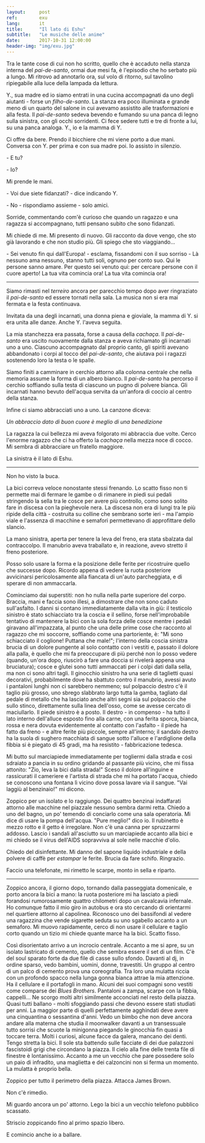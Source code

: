```yaml
---
layout:     post
ref:		exu
lang: 		it
title:      "Il lato di Eshu"
subtitle:   "Le musiche delle anime"
date:       2017-10-31 12:00:00
header-img: "img/exu.jpg"
---
```


Tra le tante cose di cui non ho scritto, quello che è accaduto nella stanza interna del *pai-de-santo*, ormai due mesi fa, è l'episodio che ho serbato più a lungo. Mi ritrovo ad annotarlo ora, sul volo di ritorno, sul tavolino ripiegabile alla luce della lampada da lettura.

Y., sua madre ed io siamo entrati in una cucina accompagnati da uno degli aiutanti - forse un *filho-de-santo*. La stanza era poco illuminata e grande meno di un quarto del salone in cui avevamo assistito alle trasformazioni e alla festa. Il *pai-de-santo* sedeva bevendo e fumando su una panca di legno sulla sinistra, con gli occhi sorridenti. Ci fece sedere tutti e tre di fronte a lui, su una panca analoga. Y., io e la mamma di Y.

Ci offre da bere. Prendo il bicchiere che mi viene porto a due mani. Conversa con Y. per prima e con sua madre poi. Io assisto in silenzio.

\- E tu?

\- Io?

Mi prende le mani.

\- Voi due siete fidanzati? - dice indicando Y.

\- No - rispondiamo assieme - solo amici.

Sorride, commentando com'è curioso che quando un ragazzo e una ragazza si accompagnano, tutti pensano subito che sono fidanzati.

Mi chiede di me. Mi presento di nuovo. Gli racconto da dove vengo, che sto già lavorando e che non studio più. Gli spiego che sto viaggiando...

\- Sei venuto fin qui dall'Europa! - esclama, fissandomi con il suo sorriso - Là nessuno ama nessuno, stanno tutti soli, ognuno per conto suo. Qui le persone sanno amare. Per questo sei venuto qui: per cercare persone con il cuore aperto! La tua vita comincia ora! La tua vita comincia ora!

---

Siamo rimasti nel *terreiro* ancora per parecchio tempo dopo aver ringraziato il *pai-de-santo* ed essere tornati nella sala. La musica non si era mai fermata e la festa continuava.

Invitata da una degli incarnati, una donna piena e gioviale, la mamma di Y. si era unita alle danze. Anche Y. l'aveva seguita.

La mia stanchezza era passata, forse a causa della *cachaça*. Il *pai-de-santo* era uscito nuovamente dalla stanza e aveva richiamato gli incarnati uno a uno. Ciascuno accompagnato dal proprio canto, gli spiriti avevano abbandonato i corpi al tocco del *pai-de-santo*, che aiutava poi i ragazzi sostenendo loro la testa o le spalle.

Siamo finiti a camminare in cerchio attorno alla colonna centrale che nella memoria assume la forma di un albero bianco. Il *pai-de-santo* ha percorso il cerchio soffiando sulla testa di ciascuno un pugno di polvere bianca. Gli incarnati hanno bevuto dell'acqua servita da un'anfora di coccio al centro della stanza.

Infine ci siamo abbracciati uno a uno. La canzone diceva:

*Un abbraccio dato di buon cuore è meglio di una benedizione*

La ragazza la cui bellezza mi aveva folgorato mi abbraccia due volte. Cerco l'enorme ragazzo che ci ha offerto la *cachaça* nella mezza noce di cocco. Mi sembra di abbracciare un fratello maggiore.

La sinistra è il lato di Eshu.

---

Non ho visto la buca. 

La bici correva veloce nonostante stessi frenando. Lo scatto fisso non ti permette mai di fermare le gambe o di rimanere in piedi sui pedali stringendo la sella tra le cosce per avere più controllo, como sono solito fare in discesa con la pieghevole nera. La discesa non era di lungi tra le più ripide della città - costruita su colline che sembrano sorte ieri - ma l'ampio viale e l'assenza di macchine e semafori permettevano di approfittare dello slancio.

La mano sinistra, aperta per tenere la leva del freno, era stata sbalzata dal contraccolpo. Il manubrio aveva traballato e, in reazione, avevo stretto il freno posteriore.

Posso solo usare la forma e la posizione delle ferite per ricostruire quello che successe dopo. Ricordo appena di vedere la ruota posteriore avvicinarsi pericolosamente alla fiancata di un'auto parcheggiata, e di sperare di non ammaccarla.

Cominciamo dai superstiti: non ho nulla nella parte superiore del corpo. Braccia, mani e faccia sono illesi, a dimostrare che non sono caduto sull'asfalto. I danni si contano immediatamente dalla vita in giù: il testicolo sinistro è stato schiacciato tra la coscia e il sellino, forse nell'improbabile tentativo di mantenere la bici con la sola forza delle cosce mentre i pedali giravano all'impazzata, al punto che una delle prime cose che racconto al ragazzo che mi soccorre, soffiando come una partoriente, è: "Mi sono schiacciato il coglione! Puttana che male!"; l'interno della coscia sinistra brucia di un dolore pungente al solo contatto con i vestiti e, passato il dolore alla palla, è quello che mi fa preoccupare di più perché non lo posso vedere (quando, un'ora dopo, riuscirò a fare una doccia si rivelerà appena una bruciatura); cosce e glutei sono tutti ammaccati per i colpi dati dalla sella, ma non ci sono altri tagli. Il ginocchio sinistro ha una serie di taglietti quasi decorativi, probabilmente dove ha sbattuto contro il manubrio, avessi avuto i pantaloni lunghi non ci sarebbero nemmeno; sul polpaccio destro c'è il taglio più grosso, uno sbrego slabbrato largo tutta la gamba, tagliato dal pedale di metallo che ha lasciato anche altri segni sia sul polpaccio che sullo stinco, direttamente sulla linea dell'osso, come se avesse cercato di maciullarlo. Il piede sinistro è a posto. Il destro - in compenso - ha tutto il lato interno dell'alluce esposto fino alla carne, con una ferita sporca, bianca, rossa e nera dovuta evidentemente al contatto con l'asfalto - il piede ha fatto da freno - e altre ferite più piccole, sempre all'interno; il sandalo destro ha la suola di sughero macchiata di sangue sotto l'alluce e l'ardiglione della fibbia si è piegato di 45 gradi, ma ha resistito - fabbricazione tedesca.

Mi butto sul marciapiede immediatamente per togliermi dalla strada e così sdraiato a pancia in su ordino gridando al passante più vicino, che mi fissa attonito: "Zio, leva la bici dalla strada!" Sceso il dolore all'inguine e rassicurati il cameriere e l'artista di strada che mi ha portato l'acqua, chiedo se conoscono una fontana lì vicino dove possa lavare via il sangue. "Vai laggiù al benzinaio!" mi dicono.

Zoppico per un isolato e lo raggiungo. Dei quattro benzinai indaffarati attorno alle macchine nel piazzale nessuno sembra darmi retta. Chiedo a uno del bagno, un po' temendo di conciarlo come una sala operatoria. Mi dice di usare la pompa dell'acqua. "Pure meglio!" dico io. Il rubinetto è mezzo rotto e il getto è irregolare. Non c'è una canna per spruzzarmi addosso. Lascio i sandali all'asciutto su un marciapiede accanto alla bici e mi chiedo se il virus dell'AIDS sopravviva al sole nelle macchie d'olio. 

Chiedo del disinfettante. Mi danno del sapone liquido industriale e della polvere di caffè per *estampar* le ferite. Brucia da fare schifo. Ringrazio.

Faccio una telefonate, mi rimetto le scarpe, monto in sella e riparto.

---

Zoppico ancora, il giorno dopo, tornando dalla passeggiata domenicale, e porto ancora la bici a mano: la ruota posteriore mi ha lasciato a piedi forandosi rumorosamente quattro chilometri dopo un cavalcavia infernale. Ho comunque fatto il mio giro in autobus e ora sto cercando di orientarmi nel quartiere attorno al capolinea. Riconosco uno dei bassifondi al vedere una ragazzina che vende sigarette seduta su uno sgabello accanto a un semaforo. Mi muovo rapidamente, cerco di non usare il cellulare e taglio corto quando un tizio mi chiede quante marce ha la bici. Scatto fisso.

Così disorientato arrivo a un incrocio centrale. Accanto a me si apre, su un isolato lastricato di cemento, quello che sembra essere il set di un film. C'è del soul sparato forte da due file di casse sullo sfondo. Davanti al dj, in ordine sparso, vedo bambini, uomini, donne, travestiti. Un gruppo al centro di un palco di cemento prova una coreografia. Tra loro una mulatta riccia con un profondo spacco nella lunga gonna bianca attrae la mia attenzione. Ha il cellulare e il portafogli in mano. Alcuni dei suoi compagni sono vestiti come comparse dei *Blues Brothers*. Pantaloni a zampa, scarpe con la fibbia, cappelli... Ne scorgo molti altri similmente acconciati nel resto della piazza. Quasi tutti ballano - molti sfoggiando passi che devono essere stati studiati per anni. La maggior parte di quelli perfettamente agghindati deve avere una cinquantina o sessantina d'anni. Vedo un bimbo che non deve ancora andare alla materna che studia il moonwalker davanti a un transessuale tutto sorrisi che scuote la minigonna piegando le ginocchia fin quasi a toccare terra. Molti i curiosi, alcune facce da galera, mancano dei denti. Tengo stretta la bici. Il sole sta battendo sulle facciate di dei due palazzoni fascistoidi grigi che circondano la piazza. Il cielo alla fine delle trenta file di finestre è lontanissimo. Accanto a me un vecchio che pare possedere solo un paio di infradito, una maglietta e dei calzoncini non si ferma un momento. La mulatta è proprio bella. 

Zoppico per tutto il perimetro della piazza. Attacca James Brown. 

Non c'è rimedio. 

Mi guardo ancora un po' attorno. Lego la bici a un vecchio telefono pubblico scassato. 

Striscio zoppicando fino al primo spazio libero.

E comincio anche io a ballare.
